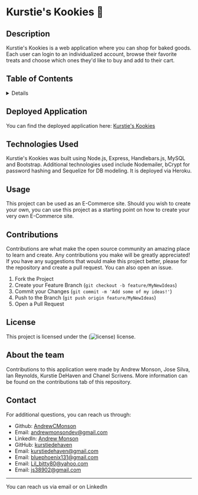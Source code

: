# Kurstie's Kookies 🍪
## Description

Kurstie's Kookies is a web application where you can shop for baked goods. Each user can login to an individualized account, browse their favorite treats and choose which ones they'd like to buy and add to their cart.

## Table of Contents
<details>
  <ol>
    <li><a href="#deployed-application">Deployed Application<a></li>
    <li><a href="#technologies-used">Technologies Used</a></li>
    <li><a href="#usage">Usage</a></li>
    <li><a href="#contributions">Contributions</a></li>
    <li><a href="#license">License</a></li>
    <li><a href=#about-the-team>About the Team</a></li>
    <li><a href="#contact">Contact</a></li>
  </ol>
</details>

## Deployed Application

You can find the deployed application here: [Kurstie's Kookies](https://infinite-depths-65606-d9aa1a1e89cd.herokuapp.com/)

## Technologies Used

Kurstie's Kookies was built using Node.js, Express, Handlebars.js, MySQL and Bootstrap. Additional technologies used include Nodemailer, bCrypt for password hashing and Sequelize for DB modeling. It is deployed via Heroku.


## Usage

This project can be used as an E-Commerce site. Should you wish to create your own, you can use this project as a starting point on how to create your very own E-Commerce site. 

## Contributions

Contributions are what make the open source community an amazing place to learn and create. Any contributions you make will be greatly appreciated! If you have any suggestions that would make this project better, please for the repository and create a pull request. You can also open an issue.

1. Fork the Project
2. Create your Feature Branch (`git checkout -b feature/MyNewIdeas`)
3. Commit your Changes (`git commit -m 'Add some of my ideas!'`)
4. Push to the Branch (`git push origin feature/MyNewIdeas`)
5. Open a Pull Request

## License

This project is licensed under the (![license](https://img.shields.io/badge/license-MIT-blue)) license.

## About the team

Contributions to this application were made by Andrew Monson, Jose Silva, Ian Reynolds, Kurstie DeHaven and Chanel Scrivens. More information can be found on the contributions tab of this repository.

## Contact

For additional questions, you can reach us through:

- Github: [AndrewCMonson](https://github.com/AndrewCMonson)
- Email: andrewmonsondev@gmail.com
- LinkedIn: [Andrew Monson](https://linkedin.com/in/andrew-c-monson)
- GitHub: [kurstiedehaven](https://github.com/kurstiedehaven)
- Email: kurstiedehaven@gmail.com
- Email: bluephoenix131@gmail.com
- Email: Lil_bitty80@yahoo.com
- Email: js38902@gmail.com

---

You can reach us via email or on LinkedIn
